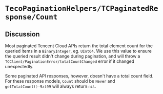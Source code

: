 # ``TecoPaginationHelpers/TCPaginatedResponse/Count``

## Discussion

Most paginated Tencent Cloud APIs return the total element count for the queried items in a `BinaryInteger`, eg. `UInt64`. We use this value to ensure the queried result didn't change during pagination, and will throw a ``TCClient/PaginationError/totalCountChanged`` error if it changed unexpectedly.

Some paginated API responses, however, doesn't have a total count field. For these response models, ``Count`` should be `Never` and ``getTotalCount()-9zl99`` will always return `nil`.
